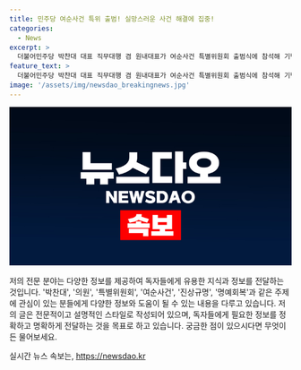 ```yaml
---
title: 민주당 여순사건 특위 출범! 실망스러운 사건 해결에 집중!
categories:
  - News
excerpt: >
  더불어민주당 박찬대 대표 직무대행 겸 원내대표가 여순사건 특별위원회 출범식에 참석해 기념촬영을 하고 있다.
feature_text: >
  더불어민주당 박찬대 대표 직무대행 겸 원내대표가 여순사건 특별위원회 출범식에 참석해 기념촬영을 하고 있다.
image: '/assets/img/newsdao_breakingnews.jpg'
---
```


<p><img src="/assets/img/newsdao_breakingnews.jpg" alt="firstkoreanews 속보" /></p>

<p>저의 전문 분야는 다양한 정보를 제공하여 독자들에게 유용한 지식과 정보를 전달하는 것입니다. '박찬대', '의원', '특별위원회', '여순사건', '진상규명', '명예회복'과 같은 주제에 관심이 있는 분들에게 다양한 정보와 도움이 될 수 있는 내용을 다루고 있습니다. 저의 글은 전문적이고 설명적인 스타일로 작성되어 있으며, 독자들에게 필요한 정보를 정확하고 명확하게 전달하는 것을 목표로 하고 있습니다. 궁금한 점이 있으시다면 무엇이든 물어보세요.</p>
실시간 뉴스 속보는, <a href="https://newsdao.kr" rel="dofollow">https://newsdao.kr</a>



